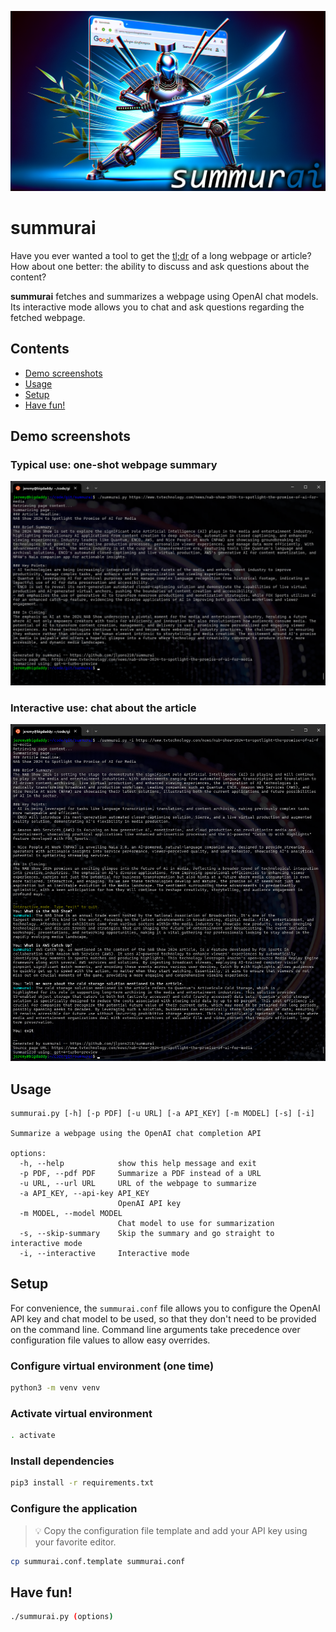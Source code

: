 ![summurai banner](./summurai_banner.png)

# summurai
Have you ever wanted a tool to get the [tl;dr](https://www.merriam-webster.com/dictionary/TL%3BDR) of a long webpage or article? How about one better: the ability to discuss and ask questions about the content?

**summurai** fetches and summarizes a webpage using OpenAI chat models. Its interactive mode allows you to chat and ask questions regarding the fetched webpage.

## Contents
- [Demo screenshots](#demo-screenshots)
- [Usage](#usage)
- [Setup](#setup)
- [Have fun!](#have-fun)

## Demo screenshots

### Typical use: one-shot webpage summary
![Demo screenshot](./summurai_demo.png)

### Interactive use: chat about the article
![Interactive Demo screenshot](./summurai_demo_interactive.png)

## Usage
```
summurai.py [-h] [-p PDF] [-u URL] [-a API_KEY] [-m MODEL] [-s] [-i]

Summarize a webpage using the OpenAI chat completion API

options:
  -h, --help            show this help message and exit
  -p PDF, --pdf PDF     Summarize a PDF instead of a URL
  -u URL, --url URL     URL of the webpage to summarize
  -a API_KEY, --api-key API_KEY
                        OpenAI API key
  -m MODEL, --model MODEL
                        Chat model to use for summarization
  -s, --skip-summary    Skip the summary and go straight to interactive mode
  -i, --interactive     Interactive mode
```

## Setup
For convenience, the `summurai.conf` file allows you to configure the OpenAI API key and chat model to be used, so that they don't need to be provided on the command line. Command line arguments take precedence over configuration file values to allow easy overrides.

### Configure virtual environment (one time)
```sh
python3 -m venv venv
```

### Activate virtual environment
```sh
. activate
```

### Install dependencies
```sh
pip3 install -r requirements.txt
```

### Configure the application
> :bulb: Copy the configuration file template and add your API key using your favorite editor.
```sh
cp summurai.conf.template summurai.conf
```

## Have fun!
```sh
./summurai.py (options)
```
